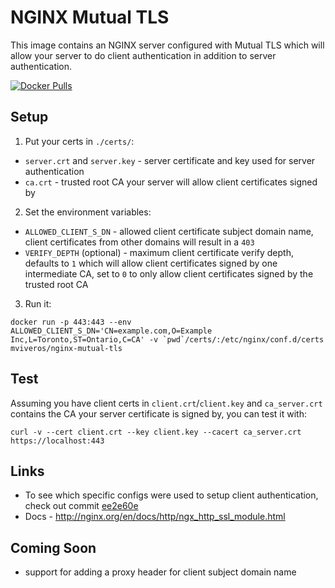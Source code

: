 # NGINX Mutual TLS

This image contains an NGINX server configured with Mutual TLS which will allow your server to do client authentication in addition to server authentication.

[![Docker Pulls](https://img.shields.io/docker/pulls/mviveros/nginx-mutual-tls.svg)](https://hub.docker.com/r/mviveros/nginx-mutual-tls/)


## Setup
1. Put your certs in `./certs/`:
* `server.crt` and `server.key` - server certificate and key used for server authentication
* `ca.crt` - trusted root CA your server will allow client certificates signed by
2. Set the environment variables:
* `ALLOWED_CLIENT_S_DN` - allowed client certificate subject domain name, client certificates from other domains will result in a `403`
* `VERIFY_DEPTH` (optional) - maximum client certificate verify depth, defaults to `1` which will allow client certificates signed by one intermediate CA, set to `0` to only allow client certificates signed by the trusted root CA
3. Run it:
```
docker run -p 443:443 --env ALLOWED_CLIENT_S_DN='CN=example.com,O=Example Inc,L=Toronto,ST=Ontario,C=CA' -v `pwd`/certs/:/etc/nginx/conf.d/certs mviveros/nginx-mutual-tls
```

## Test
Assuming you have client certs in `client.crt`/`client.key` and `ca_server.crt` contains the CA your server certificate is signed by, you can test it with:
```
curl -v --cert client.crt --key client.key --cacert ca_server.crt https://localhost:443
```

## Links
* To see which specific configs were used to setup client authentication, check out commit [ee2e60e](https://github.com/MichaelViveros/nginx-mutual-tls/commit/ee2e60ec918e4ec862bc6c253e810a811f54388d)
* Docs - http://nginx.org/en/docs/http/ngx_http_ssl_module.html

## Coming Soon
* support for adding a proxy header for client subject domain name